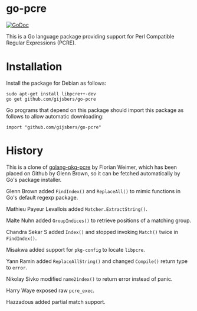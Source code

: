 go-pcre
=======

[![GoDoc](https://godoc.org/github.com/gijsbers/go-pcre?status.svg)](https://godoc.org/github.com/gijsbers/go-pcre)

This is a Go language package providing support for
Perl Compatible Regular Expressions (PCRE).

Installation
============

Install the package for Debian as follows:

    sudo apt-get install libpcre++-dev
    go get github.com/gijsbers/go-pcre

Go programs that depend on this package should import
this package as follows to allow automatic downloading:

    import "github.com/gijsbers/go-pcre"

History
=======

This is a clone of
[golang-pkg-pcre](http://git.enyo.de/fw/debian/golang-pkg-pcre.git)
by Florian Weimer, which has been placed on Github by Glenn Brown,
so it can be fetched automatically by Go's package installer.

Glenn Brown added `FindIndex()` and `ReplaceAll()`
to mimic functions in Go's default regexp package.

Mathieu Payeur Levallois added `Matcher.ExtractString()`.

Malte Nuhn added `GroupIndices()` to retrieve positions of a matching group.

Chandra Sekar S added `Index()` and stopped invoking `Match()` twice in `FindIndex()`.

Misakwa added support for `pkg-config` to locate `libpcre`.

Yann Ramin added `ReplaceAllString()` and changed `Compile()` return type to `error`.

Nikolay Sivko modified `name2index()` to return error instead of panic.

Harry Waye exposed raw `pcre_exec`.

Hazzadous added partial match support.

